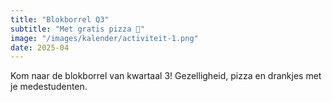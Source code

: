 ```yaml
---
title: "Blokborrel Q3"
subtitle: "Met gratis pizza 🍕"
image: "/images/kalender/activiteit-1.png"
date: 2025-04
---
```


Kom naar de blokborrel van kwartaal 3! Gezelligheid, pizza en drankjes met je medestudenten.